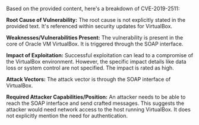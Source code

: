 Based on the provided content, here's a breakdown of CVE-2019-2511:

**Root Cause of Vulnerability:**
The root cause is not explicitly stated in the provided text. It's referenced within security updates for VirtualBox.

**Weaknesses/Vulnerabilities Present:**
The vulnerability is present in the core of Oracle VM VirtualBox. It is triggered through the SOAP interface.

**Impact of Exploitation:**
Successful exploitation can lead to a compromise of the VirtualBox environment. However, the specific impact details like data loss or system control are not specified. The impact is rated as high.

**Attack Vectors:**
The attack vector is through the SOAP interface of VirtualBox.

**Required Attacker Capabilities/Position:**
An attacker needs to be able to reach the SOAP interface and send crafted messages. This suggests the attacker would need network access to the host running VirtualBox. It does not explicitly mention the need for authentication.